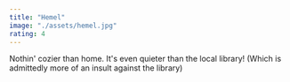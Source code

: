 ```yaml
---
title: "Hemel"
image: "./assets/hemel.jpg"
rating: 4
---
```


Nothin' cozier than home. It's even quieter than the local library! (Which is admittedly more of an insult against the library)